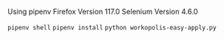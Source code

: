 Using pipenv
Firefox Version 117.0
Selenium Version 4.6.0


<!-- Modify config.json to your specifications -->
`pipenv shell`
`pipenv install`
`python workopolis-easy-apply.py`